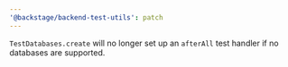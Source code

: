 ```yaml
---
'@backstage/backend-test-utils': patch
---
```


`TestDatabases.create` will no longer set up an `afterAll` test handler if no databases are supported.
